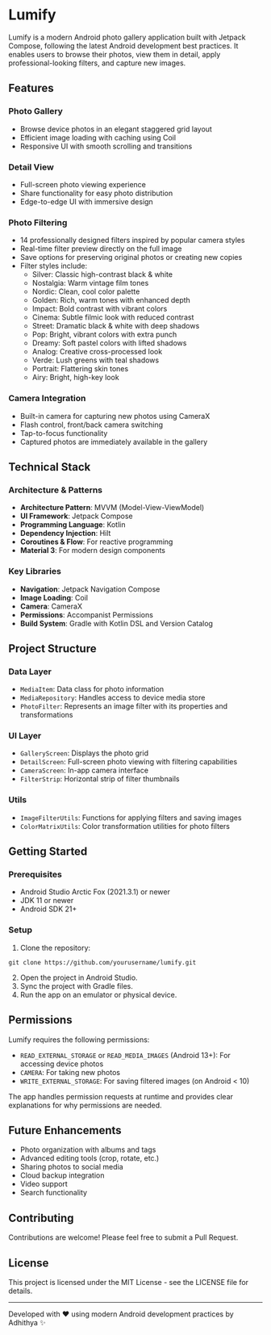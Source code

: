 # Lumify

Lumify is a modern Android photo gallery application built with Jetpack Compose, following the latest Android development best practices. It enables users to browse their photos, view them in detail, apply professional-looking filters, and capture new images.



## Features

### Photo Gallery
- Browse device photos in an elegant staggered grid layout
- Efficient image loading with caching using Coil
- Responsive UI with smooth scrolling and transitions

### Detail View
- Full-screen photo viewing experience
- Share functionality for easy photo distribution
- Edge-to-edge UI with immersive design

### Photo Filtering
- 14 professionally designed filters inspired by popular camera styles
- Real-time filter preview directly on the full image
- Save options for preserving original photos or creating new copies
- Filter styles include:
    - Silver: Classic high-contrast black & white
    - Nostalgia: Warm vintage film tones
    - Nordic: Clean, cool color palette
    - Golden: Rich, warm tones with enhanced depth
    - Impact: Bold contrast with vibrant colors
    - Cinema: Subtle filmic look with reduced contrast
    - Street: Dramatic black & white with deep shadows
    - Pop: Bright, vibrant colors with extra punch
    - Dreamy: Soft pastel colors with lifted shadows
    - Analog: Creative cross-processed look
    - Verde: Lush greens with teal shadows
    - Portrait: Flattering skin tones
    - Airy: Bright, high-key look

### Camera Integration
- Built-in camera for capturing new photos using CameraX
- Flash control, front/back camera switching
- Tap-to-focus functionality
- Captured photos are immediately available in the gallery

## Technical Stack

### Architecture & Patterns
- **Architecture Pattern**: MVVM (Model-View-ViewModel)
- **UI Framework**: Jetpack Compose
- **Programming Language**: Kotlin
- **Dependency Injection**: Hilt
- **Coroutines & Flow**: For reactive programming
- **Material 3**: For modern design components

### Key Libraries
- **Navigation**: Jetpack Navigation Compose
- **Image Loading**: Coil
- **Camera**: CameraX
- **Permissions**: Accompanist Permissions
- **Build System**: Gradle with Kotlin DSL and Version Catalog

## Project Structure

### Data Layer
- `MediaItem`: Data class for photo information
- `MediaRepository`: Handles access to device media store
- `PhotoFilter`: Represents an image filter with its properties and transformations

### UI Layer
- `GalleryScreen`: Displays the photo grid
- `DetailScreen`: Full-screen photo viewing with filtering capabilities
- `CameraScreen`: In-app camera interface
- `FilterStrip`: Horizontal strip of filter thumbnails

### Utils
- `ImageFilterUtils`: Functions for applying filters and saving images
- `ColorMatrixUtils`: Color transformation utilities for photo filters

## Getting Started

### Prerequisites
- Android Studio Arctic Fox (2021.3.1) or newer
- JDK 11 or newer
- Android SDK 21+

### Setup
1. Clone the repository:
```
git clone https://github.com/yourusername/lumify.git
```

2. Open the project in Android Studio.
3. Sync the project with Gradle files.
4. Run the app on an emulator or physical device.

## Permissions
Lumify requires the following permissions:
- `READ_EXTERNAL_STORAGE` or `READ_MEDIA_IMAGES` (Android 13+): For accessing device photos
- `CAMERA`: For taking new photos
- `WRITE_EXTERNAL_STORAGE`: For saving filtered images (on Android < 10)

The app handles permission requests at runtime and provides clear explanations for why permissions are needed.

## Future Enhancements
- Photo organization with albums and tags
- Advanced editing tools (crop, rotate, etc.)
- Sharing photos to social media
- Cloud backup integration
- Video support
- Search functionality

## Contributing
Contributions are welcome! Please feel free to submit a Pull Request.

## License
This project is licensed under the MIT License - see the LICENSE file for details.

---

Developed with ❤️ using modern Android development practices by Adhithya ✨